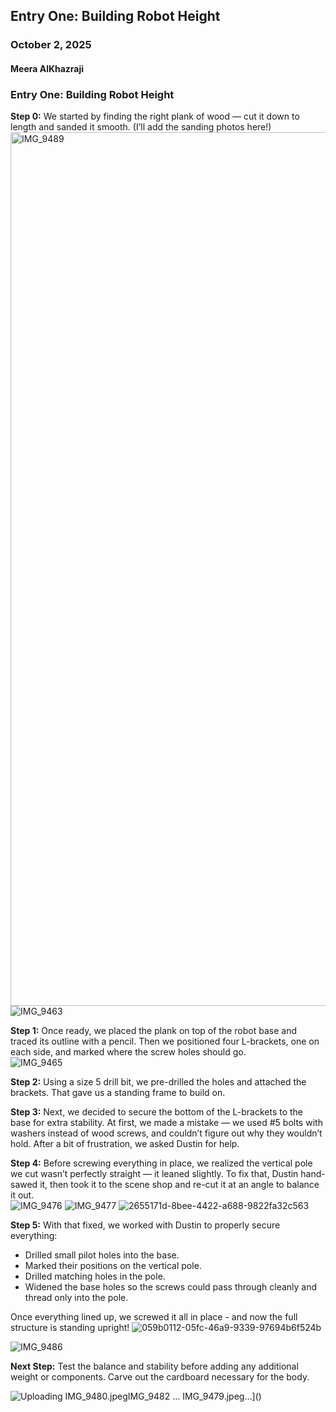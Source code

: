 ## Entry One: Building Robot Height
### October 2, 2025
#### Meera AlKhazraji
### Entry One: Building Robot Height

**Step 0:** We started by finding the right plank of wood — cut it down to length and sanded it smooth. (I’ll add the sanding photos here!)  
<img width="645" height="1398" alt="IMG_9489" src="https://github.com/user-attachments/assets/dc43cb66-e8e2-4f06-8e44-77bbdedefcf6" />![IMG_9463](https://github.com/user-attachments/assets/cadc348a-01a5-4182-b420-39e0a777f1c0)

**Step 1:** Once ready, we placed the plank on top of the robot base and traced its outline with a pencil. Then we positioned four L-brackets, one on each side, and marked where the screw holes should go.  
![IMG_9465](https://github.com/user-attachments/assets/03b5c613-949d-46ba-8f79-fc88c001818c)

**Step 2:** Using a size 5 drill bit, we pre-drilled the holes and attached the brackets. That gave us a standing frame to build on.  

**Step 3:** Next, we decided to secure the bottom of the L-brackets to the base for extra stability. At first, we made a mistake — we used #5 bolts with washers instead of wood screws, and couldn’t figure out why they wouldn’t hold. After a bit of frustration, we asked Dustin for help.  

**Step 4:** Before screwing everything in place, we realized the vertical pole we cut wasn’t perfectly straight — it leaned slightly. To fix that, Dustin hand-sawed it, then took it to the scene shop and re-cut it at an angle to balance it out.  
![IMG_9476](https://github.com/user-attachments/assets/7944e9dc-03d0-4399-b812-794e290a7131)
![IMG_9477](https://github.com/user-attachments/assets/b0d1f667-41e7-4c88-8184-9a3b4a940439)
![2655171d-8bee-4422-a688-9822fa32c563](https://github.com/user-attachments/assets/39dbef8c-9d3b-47b9-87c5-3bcdb421f26e)

**Step 5:** With that fixed, we worked with Dustin to properly secure everything:

- Drilled small pilot holes into the base.  
- Marked their positions on the vertical pole.  
- Drilled matching holes in the pole.  
- Widened the base holes so the screws could pass through cleanly and thread only into the pole.  

Once everything lined up, we screwed it all in place - and now the full structure is standing upright!  ![059b0112-05fc-46a9-9339-97694b6f524b](https://github.com/user-attachments/assets/9687238e-fd8f-430c-abfe-0ad3fd0ac4da)

![IMG_9486](https://github.com/user-attachments/assets/05adf713-4d5c-4b40-9c30-189135bca1ae)

 **Next Step:** Test the balance and stability before adding any additional weight or components. Carve out the cardboard necessary for the body. 

![Uploading IMG_9480.jpeg![IMG_9482](https://github.com/user-attachments/assets/3b90f6f4-4f7d-4bdc-9adb-08b89bb7d7a2)
…]() IMG_9479.jpeg…]()

